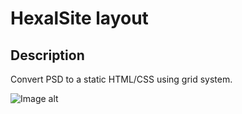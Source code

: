 # HexalSite layout

## Description

Convert PSD to a static HTML/CSS using grid system.

![Image alt](https://github.com/Konstantin1996/HexalSite/tree/master/preview/hexal.jpg)
